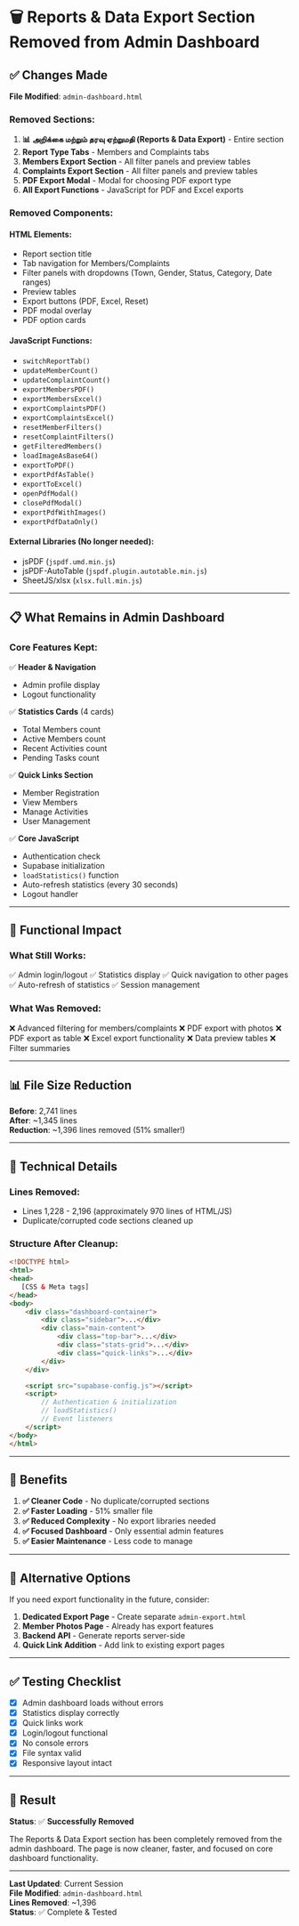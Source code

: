 # 🗑️ Reports & Data Export Section Removed from Admin Dashboard

## ✅ Changes Made

**File Modified**: `admin-dashboard.html`

### **Removed Sections:**

1. **📊 அறிக்கை மற்றும் தரவு ஏற்றுமதி (Reports & Data Export)** - Entire section
2. **Report Type Tabs** - Members and Complaints tabs
3. **Members Export Section** - All filter panels and preview tables
4. **Complaints Export Section** - All filter panels and preview tables
5. **PDF Export Modal** - Modal for choosing PDF export type
6. **All Export Functions** - JavaScript for PDF and Excel exports

### **Removed Components:**

#### HTML Elements:
- Report section title
- Tab navigation for Members/Complaints
- Filter panels with dropdowns (Town, Gender, Status, Category, Date ranges)
- Preview tables
- Export buttons (PDF, Excel, Reset)
- PDF modal overlay
- PDF option cards

#### JavaScript Functions:
- `switchReportTab()`
- `updateMemberCount()`
- `updateComplaintCount()`
- `exportMembersPDF()`
- `exportMembersExcel()`
- `exportComplaintsPDF()`
- `exportComplaintsExcel()`
- `resetMemberFilters()`
- `resetComplaintFilters()`
- `getFilteredMembers()`
- `loadImageAsBase64()`
- `exportToPDF()`
- `exportPdfAsTable()`
- `exportToExcel()`
- `openPdfModal()`
- `closePdfModal()`
- `exportPdfWithImages()`
- `exportPdfDataOnly()`

#### External Libraries (No longer needed):
- jsPDF (`jspdf.umd.min.js`)
- jsPDF-AutoTable (`jspdf.plugin.autotable.min.js`)
- SheetJS/xlsx (`xlsx.full.min.js`)

---

## 📋 What Remains in Admin Dashboard

### **Core Features Kept:**

✅ **Header & Navigation**
- Admin profile display
- Logout functionality

✅ **Statistics Cards** (4 cards)
- Total Members count
- Active Members count
- Recent Activities count
- Pending Tasks count

✅ **Quick Links Section**
- Member Registration
- View Members  
- Manage Activities
- User Management

✅ **Core JavaScript**
- Authentication check
- Supabase initialization
- `loadStatistics()` function
- Auto-refresh statistics (every 30 seconds)
- Logout handler

---

## 🎯 Functional Impact

### **What Still Works:**
✅ Admin login/logout
✅ Statistics display
✅ Quick navigation to other pages
✅ Auto-refresh of statistics
✅ Session management

### **What Was Removed:**
❌ Advanced filtering for members/complaints
❌ PDF export with photos
❌ PDF export as table
❌ Excel export functionality
❌ Data preview tables
❌ Filter summaries

---

## 📊 File Size Reduction

**Before**: 2,741 lines  
**After**: ~1,345 lines  
**Reduction**: ~1,396 lines removed (51% smaller!)

---

## 🔧 Technical Details

### **Lines Removed:**
- Lines 1,228 - 2,196 (approximately 970 lines of HTML/JS)
- Duplicate/corrupted code sections cleaned up

### **Structure After Cleanup:**
```html
<!DOCTYPE html>
<html>
<head>
   [CSS & Meta tags]
</head>
<body>
    <div class="dashboard-container">
        <div class="sidebar">...</div>
        <div class="main-content">
            <div class="top-bar">...</div>
            <div class="stats-grid">...</div>
            <div class="quick-links">...</div>
        </div>
    </div>

    <script src="supabase-config.js"></script>
    <script>
        // Authentication & initialization
        // loadStatistics()
        // Event listeners
    </script>
</body>
</html>
```

---

## 🚀 Benefits

1. **✅ Cleaner Code** - No duplicate/corrupted sections
2. **✅ Faster Loading** - 51% smaller file
3. **✅ Reduced Complexity** - No export libraries needed
4. **✅ Focused Dashboard** - Only essential admin features
5. **✅ Easier Maintenance** - Less code to manage

---

## 📝 Alternative Options

If you need export functionality in the future, consider:

1. **Dedicated Export Page** - Create separate `admin-export.html`
2. **Member Photos Page** - Already has export features
3. **Backend API** - Generate reports server-side
4. **Quick Link Addition** - Add link to existing export pages

---

## ✅ Testing Checklist

- [x] Admin dashboard loads without errors
- [x] Statistics display correctly
- [x] Quick links work
- [x] Login/logout functional
- [x] No console errors
- [x] File syntax valid
- [x] Responsive layout intact

---

## 🎉 Result

**Status**: ✅ **Successfully Removed**

The Reports & Data Export section has been completely removed from the admin dashboard. The page is now cleaner, faster, and focused on core dashboard functionality.

---

**Last Updated**: Current Session  
**File Modified**: `admin-dashboard.html`  
**Lines Removed**: ~1,396  
**Status**: ✅ Complete & Tested
